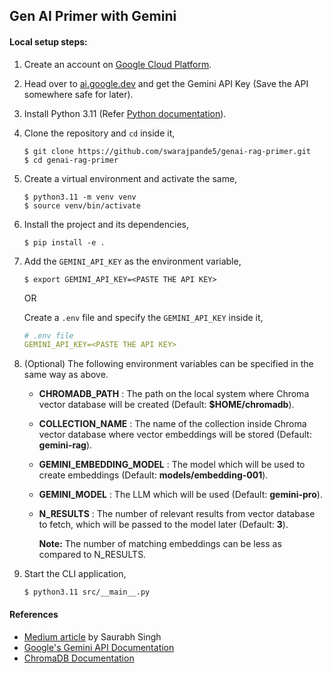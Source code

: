 ## Gen AI Primer with Gemini

#### Local setup steps:

1. Create an account on [Google Cloud Platform](https://console.cloud.google.com).

2. Head over to [ai.google.dev](https://ai.google.dev/) and get the Gemini API Key (Save the API somewhere safe for later).

3. Install Python 3.11 (Refer [Python documentation](https://www.python.org/)).

4. Clone the repository and `cd` inside it,
    ```
    $ git clone https://github.com/swarajpande5/genai-rag-primer.git
    $ cd genai-rag-primer
    ```

5. Create a virtual environment and activate the same,
    ```
    $ python3.11 -m venv venv
    $ source venv/bin/activate
    ```

6. Install the project and its dependencies,
    ```
    $ pip install -e .
    ```

7. Add the `GEMINI_API_KEY` as the environment variable,
    ```
    $ export GEMINI_API_KEY=<PASTE THE API KEY>
    ```
    OR
    
    Create a `.env` file and specify the `GEMINI_API_KEY` inside it,
    ```yaml
    # .env file
    GEMINI_API_KEY=<PASTE THE API KEY>
    ```

8. (Optional) The following environment variables can be specified in the same way as above.  

    - **CHROMADB_PATH** : The path on the local system where Chroma vector database will be created (Default: **$HOME/chromadb**).
    - **COLLECTION_NAME** : The name of the collection inside Chroma vector database where vector embeddings will be stored (Default: **gemini-rag**).
    - **GEMINI_EMBEDDING_MODEL** : The model which will be used to create embeddings (Default: **models/embedding-001**).
    - **GEMINI_MODEL** : The LLM which will be used (Default: **gemini-pro**).
    - **N_RESULTS** : The number of relevant results from vector database to fetch, which will be passed to the model later (Default: **3**).
    
        **Note:** The number of matching embeddings can be less as compared to N_RESULTS. 

9.  Start the CLI application,
    ```
    $ python3.11 src/__main__.py
    ```

#### References

- [Medium article](https://medium.com/@saurabhgssingh/understanding-rag-building-a-rag-system-from-scratch-with-gemini-api-b11ad9fc1bf7) by Saurabh Singh
- [Google's Gemini API Documentation](https://ai.google.dev/gemini-api/docs)
- [ChromaDB Documentation](https://www.trychroma.com/)
